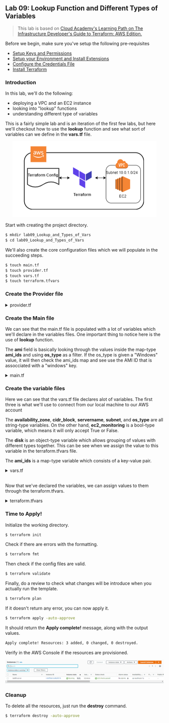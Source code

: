 
## Lab 09: Lookup Function and Different Types of Variables

> This lab is based on [Cloud Academy's Learning Path on The Infrastructure Developer's Guide to Terraform: AWS Edition.](https://cloudacademy.com/learning-paths/terraform-on-aws-1-2377/)

Before we begin, make sure you've setup the following pre-requisites

  - [Setup Keys and Permissions](../README.md#pre-requisites)
  - [Setup your Environment and Install Extensions](../README.md#pre-requisites) 
  - [Configure the Credentials File](../README.md#pre-requisites) 
  - [Install Terraform](../README.md#pre-requisites) 

### Introduction

In this lab, we'll do the following:

- deploying a VPC and an EC2 instance
- looking into "lookup" functions
- understanding different type of variables

This is a fairly simple lab and is an iteration of the first few labs, but here we'll checkout how to use the **lookup** function and see what sort of variables can we define in the **vars.tf** file. 

<p align=center>
<img src="../Images/lab9diagram.png">
</p>

Start with creating the project directory.

```bash
$ mkdir lab09_Lookup_and_Types_of_Vars
$ cd lab09_Lookup_and_Types_of_Vars
```

We'll also create the core configuration files which we will populate in the succeeding steps.

```bash
$ touch main.tf 
$ touch provider.tf
$ touch vars.tf
$ touch terraform.tfvars
```

### Create the Provider file

<details><summary> provider.tf </summary>

```bash
terraform {
  required_version = ">= 0.12"

  required_providers {
    aws = {
      source  = "hashicorp/aws"
      version = ">= 4.16.0"
    }
  }
}

provider "aws" {
  region                   = var.aws_region
  shared_credentials_files = var.my_credentials
  profile                  = var.my_profile
}
 
```

</details>

### Create the Main file

We can see that the main.tf file is populated with a lot of variables which we'll declare in the variables files. One important thing to notice here is the use of **lookup** function.

The **ami** field is basically looking through the values inside the map-type **ami_ids** and using **os_type** as a filter. If the os_type is given a "Windows" value, it will then check the ami_ids map and see use the AMI ID that is assocciated with a "windows" key.

<details><summary> main.tf </summary>
 
```bash
# lab09-Lookup Function and Different Types of Variables
#--------------------------------------------------------

resource "aws_vpc" "lab09-vpc" {
  cidr_block = var.cidr_block
}

resource "aws_subnet" "lab09-subnet" {
  vpc_id            = aws_vpc.lab09-vpc.id
  cidr_block        = var.subnet
  availability_zone = var.availability_zone
  tags = {
    Name = "${var.servername}subnet"
  }
}

resource "aws_instance" "server" {
  ami                    = lookup(var.ami_ids, var.os_type, null)
  instance_type          = var.instance_size
  monitoring             = var.ec2_monitoring
  vpc_security_group_ids = [aws_vpc.lab09-vpc.default_security_group_id]
  subnet_id              = aws_subnet.lab09-subnet.id
  root_block_device {
    delete_on_termination = var.disk.delete_on_termination
    encrypted             = var.disk.encrypted
    volume_size           = var.disk.volume_size
    volume_type           = var.disk.volume_type
  }
  tags = {
    Name = var.servername
  }
}
```
 
</details>

### Create the variable files

Here we can see that the vars.tf file declares alot of variables. The first three is what we'll use to connect from our local machine to our AWS account

The **availability_zone**, **cidr_block**, **servername**, **subnet**, and **os_type** are all string-type variables. On the other hand, **ec2_monitoring** is a bool-type variable, which means it will only accept True or False.

The **disk** is an object-type variable which allows grouping of values with different types together. This can be see when we assign the value to this variable in the terraform.tfvars file.

The **ami_ids** is a map-type variable which consists of a key-value pair.

<details><summary> vars.tf </summary>
 
```bash
# Variables for setting up terraform

variable "aws_region" {
  description = "AWS region"
  type        = string
}

variable "my_profile" {
  description = "Profile to be used to connect to AWS"
  type        = string
}

variable "my_credentials" {
  description = "Credentials to be used to connect to AWS"
  type        = list(string)
}

# variables for the lab

variable "availability_zone" {
  description = "Availability zone"
  type        = string
}

variable "cidr_block" {
  description = "IP Range"
  type        = string
}

variable "servername" {
  description = "Name of the server"
  type        = string
}

variable "subnet" {
  description = "subnet IP address space"
  type        = string
}

variable "os_type" {
  description = "OS to deploy, Linux or Windows"
  type        = string
}

variable "ec2_monitoring" {
  description = "Configure monitoring on the EC2 instance"
  type        = bool
}

variable "disk" {
  description = "OS image to deploy"
  type = object({
    delete_on_termination = bool
    encrypted             = bool
    volume_size           = string
    volume_type           = string
  })
}

variable "ami_ids" {
  type        = map(any)
  description = "AMI ID's to deploy"
}

variable "instance_size" {
  description = "Size of the EC2 instance"
  type        = string
  default     = "t2.micro"
}
```

</details>
</br>

Now that we've declared the variables, we can assign values to them through the terraform.tfvars.

<details><summary> terraform.tfvars </summary>
 
```bash
# Variables for setting up terraform
aws_region     = "ap-southeast-1"
my_credentials = ["/mnt/c/Users/Eden.Jose/.aws/credentials"]
my_profile     = "vscode-dev"

# Variables for the lab
cidr_block        = "10.0.0.0/16"
availability_zone = "ap-southeast-1a"
servername        = "lab09-server"
subnet            = "10.0.1.0/24"
os_type           = "linux"
ec2_monitoring    = true

disk = {
  delete_on_termination = false
  encrypted             = true
  volume_size           = "20"
  volume_type           = "standard"
}

ami_ids = {
  linux   = "ami-04d9e855d716f9c99"
  windows = "ami-07d9bd7bc4f2370d0"
}
```

</details>

### Time to Apply!

Initialize the working directory.

```bash
$ terraform init 
```

Check if there are errors with the formatting.

```bash
$ terraform fmt 
```

Then check if the config files are valid.

```bash
$ terraform validate 
```

Finally, do a review to check what changes will be introduce when you actually run the template.

```bash
$ terraform plan 
```

If it doesn't return any error, you can now apply it.

```bash
$ terraform apply -auto-approve 
```

It should return the **Apply complete!** message, along with the output values.

```bash
Apply complete! Resources: 3 added, 0 changed, 0 destroyed.
```

Verify in the AWS Console if the resources are provisioned.

![](../Images/lab9ec2created.png)  


### Cleanup

To delete all the resources, just run the **destroy** command.

```bash
$ terraform destroy -auto-approve 
```